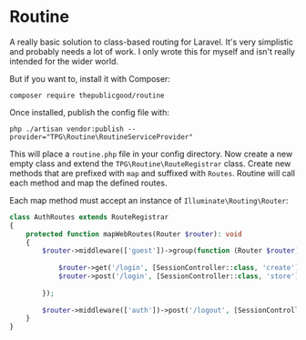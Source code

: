 # Routine

A really basic solution to class-based routing for Laravel. It's very simplistic and probably needs a lot of work.
I only wrote this for myself and isn't really intended for the wider world.

But if you want to, install it with Composer:

```shell
composer require thepublicgood/routine
```

Once installed, publish the config file with:

```shell
php ./artisan vendor:publish --provider="TPG\Routine\RoutineServiceProvider"
```

This will place a `routine.php` file in your config directory. Now create a new empty class and extend the `TPG\Routine\RouteRegistrar` class. Create new methods
that are prefixed with `map` and suffixed with `Routes`. Routine will call each method and map the defined routes.

Each map method must accept an instance of `Illuminate\Routing\Router`:

```php
class AuthRoutes extends RouteRegistrar
{
    protected function mapWebRoutes(Router $router): void
    {
        $router->middleware(['guest'])->group(function (Router $router) {
            
            $router->get('/login', [SessionController::class, 'create'])->name('login');
            $router->post('/login', [SessionController::class, 'store']);
        
        });
        
        $router->middleware(['auth'])->post('/logout', [SessionController:class, 'destroy'])->name('logout');
    }
}
```
